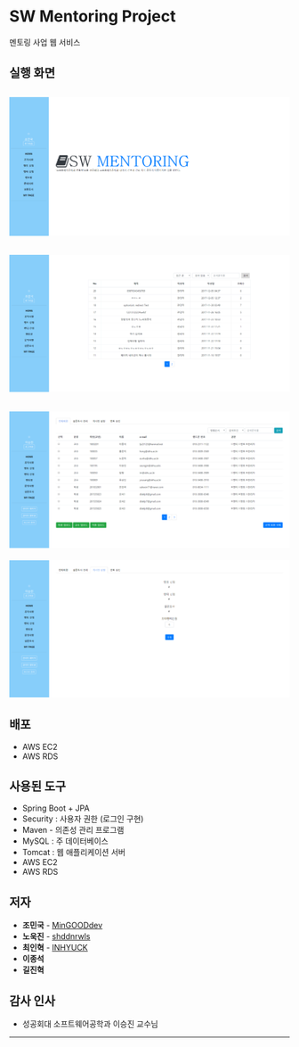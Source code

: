 # SW Mentoring Project
멘토링 사업 웹 서비스

## 실행 화면
![1](./img/sw-mentoring%20(1).png)
---
![2](./img/sw-mentoring%20(2).png)
---
![3](./img/sw-mentoring%20(3).png)
---
![4](./img/sw-mentoring%20(4).png)

## 배포

* AWS EC2
* AWS RDS

## 사용된 도구

* Spring Boot + JPA
* Security : 사용자 권한 (로그인 구현)
* Maven - 의존성 관리 프로그램
* MySQL : 주 데이터베이스
* Tomcat : 웹 애플리케이션 서버
* AWS EC2
* AWS RDS

## 저자

* **조민국** - [MinGOODdev](https://github.com/MinGOODdev)
* **노욱진** - [shddnrwls](https://github.com/shddnrwls)
* **최인혁** - [INHYUCK](https://github.com/INHYUCK)
* **이종석**
* **길진혁**


## 감사 인사

* 성공회대 소프트웨어공학과 이승진 교수님

---



